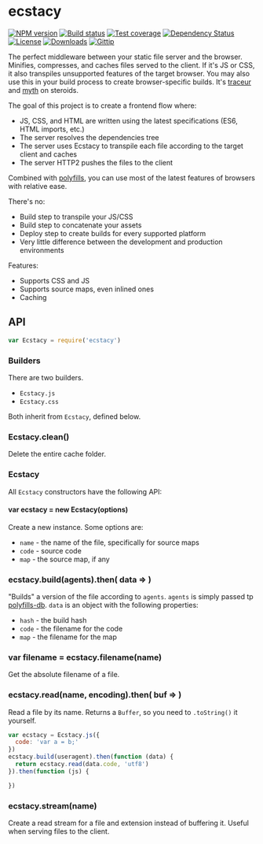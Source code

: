 
# ecstacy

[![NPM version][npm-image]][npm-url]
[![Build status][travis-image]][travis-url]
[![Test coverage][coveralls-image]][coveralls-url]
[![Dependency Status][david-image]][david-url]
[![License][license-image]][license-url]
[![Downloads][downloads-image]][downloads-url]
[![Gittip][gittip-image]][gittip-url]

The perfect middleware between your static file server and the browser.
Minifies, compresses, and caches files served to the client.
If it's JS or CSS, it also transpiles unsupported features of the target browser.
You may also use this in your build process to create browser-specific builds.
It's [traceur](https://github.com/google/traceur-compiler) and [myth](http://github.com/segmentio/myth) on steroids.

The goal of this project is to create a frontend flow where:

- JS, CSS, and HTML are written using the latest specifications (ES6, HTML imports, etc.)
- The server resolves the dependencies tree
- The server uses Ecstacy to transpile each file according to the target client and caches
- The server HTTP2 pushes the files to the client

Combined with [polyfills](https://github.com/polyfills/polyfills),
you can use most of the latest features of browsers with relative ease.

There's no:

- Build step to transpile your JS/CSS
- Build step to concatenate your assets
- Deploy step to create builds for every supported platform
- Very little difference between the development and production environments

Features:

- Supports CSS and JS
- Supports source maps, even inlined ones
- Caching

## API

```js
var Ecstacy = require('ecstacy')
```

### Builders

There are two builders.

- `Ecstacy.js`
- `Ecstacy.css`

Both inherit from `Ecstacy`, defined below.

### Ecstacy.clean()

Delete the entire cache folder.

### Ecstacy

All `Ecstacy` constructors have the following API:

#### var ecstacy = new Ecstacy(options)

Create a new instance. Some options are:

- `name` - the name of the file, specifically for source maps
- `code` - source code
- `map` - the source map, if any

### ecstacy.build(agents).then( data => )

"Builds" a version of the file according to `agents`.
`agents` is simply passed tp [polyfills-db](https://github.com/polyfills/db).
`data` is an object with the following properties:

- `hash` - the build hash
- `code` - the filename for the code
- `map` - the filename for the map

### var filename = ecstacy.filename(name)

Get the absolute filename of a file.

### ecstacy.read(name, encoding).then( buf => )

Read a file by its name.
Returns a `Buffer`, so you need to `.toString()` it yourself.

```js
var ecstacy = Ecstacy.js({
  code: 'var a = b;'
})
ecstacy.build(useragent).then(function (data) {
  return ecstacy.read(data.code, 'utf8')
}).then(function (js) {

})
```

### ecstacy.stream(name)

Create a read stream for a file and extension instead of buffering it.
Useful when serving files to the client.

[npm-image]: https://img.shields.io/npm/v/ecstacy.svg?style=flat-square
[npm-url]: https://npmjs.org/package/ecstacy
[github-tag]: http://img.shields.io/github/tag/polyfills/ecstacy.svg?style=flat-square
[github-url]: https://github.com/polyfills/ecstacy/tags
[travis-image]: https://img.shields.io/travis/polyfills/ecstacy.svg?style=flat-square
[travis-url]: https://travis-ci.org/polyfills/ecstacy
[coveralls-image]: https://img.shields.io/coveralls/polyfills/ecstacy.svg?style=flat-square
[coveralls-url]: https://coveralls.io/r/polyfills/ecstacy?branch=master
[david-image]: http://img.shields.io/david/polyfills/ecstacy.svg?style=flat-square
[david-url]: https://david-dm.org/polyfills/ecstacy
[license-image]: http://img.shields.io/npm/l/ecstacy.svg?style=flat-square
[license-url]: LICENSE
[downloads-image]: http://img.shields.io/npm/dm/ecstacy.svg?style=flat-square
[downloads-url]: https://npmjs.org/package/ecstacy
[gittip-image]: https://img.shields.io/gittip/jonathanong.svg?style=flat-square
[gittip-url]: https://www.gittip.com/jonathanong/
